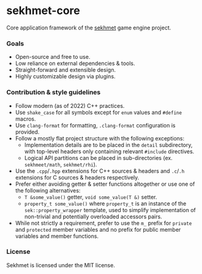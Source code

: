 # sekhmet-core

Core application framework of the [sekhmet](https://github.com/switch-blade-stuff/sekhmet) game engine project.

### Goals

* Open-source and free to use.
* Low reliance on external dependencies & tools.
* Straight-forward and extensible design.
* Highly customizable design via plugins.

### Contribution & style guidelines

* Follow modern (as of 2022) C++ practices.
* Use `shake_case` for all symbols except for `enum` values and `#define` macros.
* Use `clang-format` for formatting, `.clang-format` configuration is provided.
* Follow a mostly flat project structure with the following exceptions:
    * Implementation details are to be placed in the `detail` subdirectory, with top-level headers only containing
      relevant `#include` directives.
    * Logical API partitions can be placed in sub-directories (ex. `sekhmeet/math`, `sekhmet/rhi`).
* Use the `.cpp`/`.hpp` extensions for C++ sources & headers and `.c`/`.h` extensions for C sources & headers
  respectively.
* Prefer either avoiding getter & setter functions altogether or use one of the following alternatives:
    * `T &some_value()` getter, `void some_value(T &)` setter.
    * `property_t some_value()` where `property_t` is an instance of the `sek::property_wrapper` template,
      used to simplify implementation of non-trivial and potentially overloaded accessors pairs.
* While not strictly a requirement, prefer to use the `m_` prefix for `private` and `protected` member variables and no
  prefix for public member variables and member functions.

### License

Sekhmet is licensed under the MIT license.
